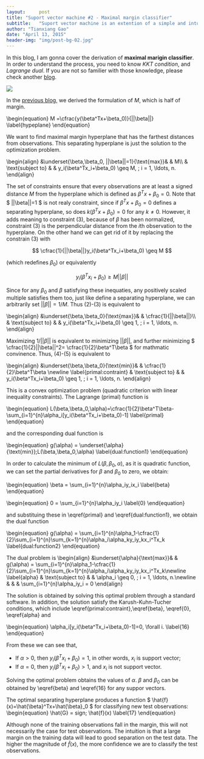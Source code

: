 ```yaml
---
layout:     post
title: "Suport vector machine #2 - Maximal margin classifier"
subtitle:   "Suport vector machine is an extention of a simple and intuitive classifier called the maximal margin classifier"
author: "Tianxiang Gao"
date: "April 13, 2015"
header-img: "img/post-bg-02.jpg"
---
```


In this blog, I am gonna cover the derivation of **maximal marigin classifier**. In order to understand the process, you need to know *KKT condition*, and *Lagrange dual*. If you are not so familier with those knowledge, please check another [blog](http://gaotx.com/blogs/2015/04/14/kkt-cvx/).

<img src="{{site.baseurl}}/img/svm/maximal-margin-classifier.png">

In the [previous blog](http://gaotx.com/blogs/2015/04/12/maximal-margin-classifier/), we derived the formulation of $M$, which is half of margin.

\begin{equation}
	M =\cfrac{y(\beta^Tx+\beta_0)}{||\beta||}
	\label{hypeplane}
\end{equation}

We want to find maximal margin hyperplane that has the farthest distances from observations. This separating hyperplane is just the solution to the optimization problem.

\begin{align} 
&\underset{\beta,\beta_0, ||\beta||=1}{\text{max}}& & M\\\\ 
& \text{subject to}
& & y_i(\beta^Tx_i+\beta_0) \geq M, \; i = 1, \ldots, n.
\end{align}

The set of constraints ensure that every observations are at least a signed distance $M$ from the hyperplane which is defined as $\beta^Tx+\beta_0=0$. Note that 
$
	||\beta||=1
$
is not realy constraint, since if $\beta^Tx+\beta_0=0$ defines a separating hyperplane, so does $k(\beta^Tx+\beta_0)=0$ for any $k\neq0$. However, it adds meaning to constraint (3), because of $\beta$ has been normalized, constraint (3) is the perpendicular distance from the *i*th observation to the hyperplane. On the other hand we can get rid of it by replacing the constrain (3) with 

$$ \cfrac{1}{||\beta||}y_i(\beta^Tx_i+\beta_0) \geq M $$

(which redefines $\beta_0$) or equivalently

$$ y_i(\beta^Tx_i+\beta_0) \geq M||\beta|| $$

Since for any $\beta_0$ and $\beta$ satisfying these inequaties, any positively scaled multiple satisfies them too, just like define a separating hyperplane, we can arbitrarily set 
$||\beta|| = 1/M$. Thus (2)-(3) is equivalent to 

\begin{align} 
&\underset{\beta,\beta_0}{\text{max}}& & \cfrac{1}{||\beta||}\\\\ 
& \text{subject to}
& & y_i(\beta^Tx_i+\beta_0) \geq 1, \; i = 1, \ldots, n.
\end{align}

Maximizing $1/||\beta||$ is equivalent to minimizing $||\beta||$, and further minimizing
 $
 \cfrac{1}{2}||\beta||^2= \cfrac{1}{2}\beta^T\beta
 $
 for mathmatic convinence. Thus, (4)-(5) is equivalent to

 \begin{align} 
&\underset{\beta,\beta_0}{\text{min}}& & \cfrac{1}{2}\beta^T\beta \newline 
\label{primal:contraint}
& \text{subject to}
& & y_i(\beta^Tx_i+\beta_0) \geq 1, \; i = 1, \ldots, n.
\end{align}

This is a convex optimization problem (quadratic criterion with linear inequality constraints). The Lagrange (primal) function is 

\begin{equation}
  L(\beta,\beta_0,\alpha)=\cfrac{1}{2}\beta^T\beta-\sum_{i=1}^{n}\alpha_i[y_i(\beta^Tx_i+\beta_0)-1]
  \label{primal}
\end{equation}

and the corresponding dual function is 

\begin{equation}
	g(\alpha) = \underset{\alpha}{\text{min}}\;L(\beta,\beta_0,\alpha)
	\label{dual:function1}
\end{equation}

In order to calculate the minimum of $L(\beta,\beta_0,\alpha)$, as it is quadratic function, we can set the partial derivatives for $\beta$ and $\beta_0$ to zero, we obtain:

\begin{equation}
	\beta = \sum_{i=1}^{n}\alpha_iy_ix_i
	\label{beta}
\end{equation}

\begin{equation}
	0 = \sum_{i=1}^{n}\alpha_iy_i
	\label{0}
\end{equation}

and substituing these in \eqref{primal} and \eqref{dual:function1}, we obtain the dual function

\begin{equation}
	g(\alpha) = \sum_{i=1}^{n}\alpha_1-\cfrac{1}{2}\sum_{i=1}^{n}\sum_{k=1}^{n}\alpha_i\alpha_ky_iy_kx_i^Tx_k
	\label{dual:function2}
\end{equation}

The dual problem is 
 \begin{align} 
&\underset{\alpha}{\text{max}}& & g(\alpha) = \sum_{i=1}^{n}\alpha_1-\cfrac{1}{2}\sum_{i=1}^{n}\sum_{k=1}^{n}\alpha_i\alpha_ky_iy_kx_i^Tx_k\newline
\label{alpha}
& \text{subject to}
& & \alpha_i \geq 0, \; i = 1, \ldots, n.\newline
& & & \sum_{i=1}^{n}\alpha_iy_i = 0
\end{align}

The solution is obtained by solving this optimal problem through a standard software. In addition, the solution  satisfy the Karush-Kuhn-Tucher conditions, which include \eqref{primal:contraint},\eqref{beta}, \eqref{0}, \eqref{alpha} and

\begin{equation}
	\alpha_i[y_i(\beta^Tx_i+\beta_0)-1]=0, \forall i.
	\label{16}
\end{equation}

From these we can see that,

* If $\alpha>0$, then $y_i(\beta^Tx_i+\beta_0)=1$, in other words, $x_i$ is support vector;
* If $\alpha=0$, then $y_i(\beta^Tx_i+\beta_0)>1$, and $x_i$ is not support vector.

Solving the optimal problem obtains the values of $\alpha$. $\beta$ and $\beta_0$ can be obtained by \eqref{beta} and \eqref{16} for any suppor vectors.

The optimal separating hyperplane produces a function 
$
\hat{f}(x)=\hat{\beta}^Tx+\hat{\beta}_0
$
for classifying new test observations: 
\begin{equation}
	\hat{G} = sign\; \hat{f}(x)
	\label{17}
\end{equation}

Although none of the training observations fall in the margin, this will not necessarily the case for test observations. The intuition is that a large margin on the training data will lead to good separation on the test data. The higher the magnitude of $\hat{f}(x)$, the more confidence we are to classify the test observations.
